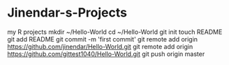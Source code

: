 # Jinendar-s-Projects
my R projects
mkdir ~/Hello-World
cd ~/Hello-World
git init
touch README
git add README
git commit -m 'first commit'
git remote add origin https://github.com/jinendar/Hello-World.git
git remote add origin https://github.com/gittest1040/Hello-World.git
git push origin master
